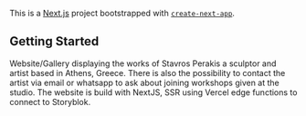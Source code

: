 This is a [Next.js](https://nextjs.org/) project bootstrapped with [`create-next-app`](https://github.com/vercel/next.js/tree/canary/packages/create-next-app).

## Getting Started

Website/Gallery displaying the works of Stavros Perakis a sculptor and artist based in Athens, Greece. There is also the possibility to contact the artist via email or whatsapp to ask about joining workshops given at the studio. The website is build with NextJS, SSR using Vercel edge functions to connect to Storyblok.
